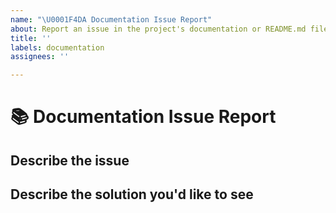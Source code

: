 ```yaml
---
name: "\U0001F4DA Documentation Issue Report"
about: Report an issue in the project's documentation or README.md file
title: ''
labels: documentation
assignees: ''

---
```


# 📚 Documentation Issue Report

## Describe the issue
<!-- A clear and concise description of what the issue is -->

## Describe the solution you'd like to see
<!-- Any recommendations for how we might fix this issue -->
